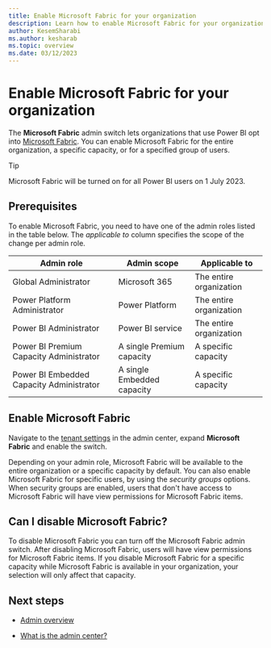 ```yaml
---
title: Enable Microsoft Fabric for your organization
description: Learn how to enable Microsoft Fabric for your organization.
author: KesemSharabi
ms.author: kesharab
ms.topic: overview
ms.date: 03/12/2023
---
```


# Enable Microsoft Fabric for your organization

The **Microsoft Fabric** admin switch lets organizations that use Power BI opt into [Microsoft Fabric](../get-started/microsoft-fabric-overview.md). You can enable Microsoft Fabric for the entire organization, a specific capacity, or for a specified group of users.

>[!Tip]
>Microsoft Fabric will be turned on for all Power BI users on 1 July 2023.

## Prerequisites

To enable Microsoft Fabric, you need to have one of the admin roles listed in the table below. The *applicable to* column specifies the scope of the change per admin role.

| **Admin role**                           | **Admin scope**            | **Applicable to**       |
|------------------------------------------|----------------------------|-------------------------|
| Global Administrator                     | Microsoft 365              | The entire organization |
| Power Platform Administrator             | Power Platform             | The entire organization |
| Power BI Administrator                   | Power BI service           | The entire organization |
| Power BI Premium Capacity Administrator  | A single Premium capacity  | A specific capacity     |
| Power BI Embedded Capacity Administrator | A single Embedded capacity | A specific capacity     |

## Enable Microsoft Fabric

Navigate to the [tenant settings](/power-bi/admin/service-admin-portal-about-tenant-settings#how-to-get-to-the-tenant-settings) in the admin center, expand **Microsoft Fabric** and enable the switch.

Depending on your admin role, Microsoft Fabric will be available to the entire organization or a specific capacity by default. You can also enable Microsoft Fabric for specific users, by using the *security groups* options. When security groups are enabled, users that don't have access to Microsoft Fabric will have view permissions for Microsoft Fabric items.

## Can I disable Microsoft Fabric?

To disable Microsoft Fabric you can turn off the Microsoft Fabric admin switch. After disabling Microsoft Fabric, users will have view permissions for Microsoft Fabric items. If you disable Microsoft Fabric for a specific capacity while Microsoft Fabric is available in your organization, your selection will only affect that capacity.

## Next steps

* [Admin overview](admin-overview.md)

* [What is the admin center?](admin-center.md)

